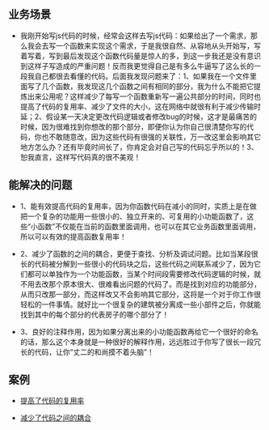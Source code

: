## 业务场景

* 我刚开始写js代码的时候，经常会这样去写js代码：如果给出了一个需求，那么我会去写一个函数来实现这个需求，于是我很自然、从容地从头开始写，写着写着，写到最后发现这个函数代码量是惊人的多，到这一步我还是没有意识到这样子写造成的严重问题！反而我更觉得自己是有多么牛逼写了这么长的一段我自己都很去看懂的代码。后面我发现问题来了：1、如果我在一个文件里面写了几个函数，我发现这几个函数之间有相同的部分，我为什么不能把它提炼出来公用呢？这样减少了每写一个函数重新写一遍公共部分的时间，同时也提高了代码的复用率、减少了文件的大小，这在网络中就很有利于减少传输时延；2、假设某一天决定更改代码逻辑或者修改bug的时候，这才是最痛苦的时候，因为很难找到你想改的那个部分，即便你认为你自己很清楚你写的代码，你也不敢随意改，因为这些代码有很强的关联性，万一改这里会影响其它地方怎么办？还有毕竟时间长了，你肯定会对自己写的代码忘乎所以的！3、恕我直言，这样写代码真的很不美观！

## 能解决的问题

* 1、能有效提高代码的复用率，因为你函数代码在减小的同时，实质上是在做把一个复杂的功能用一些很小的、独立开来的、可复用的小功能函数了，这些“小函数”不仅能在当前的函数里面调用，也可以在其它业务函数里面调用，所以可以有效的提高函数复用率！

* 2、减少了函数的之间的耦合，更便于查找、分析及调试问题。比如当某段很长的代码被分解到一些很小的代码块之后，这些代码之间联系减少了，因为它们都可以单独作为一个功能函数，当某个时间段需要修改代码逻辑的时候，就不用去改那个原本很大、很难看出问题的代码了。而是找到对应的功能部分，从而只改那一部分，而这样改又不会影响其它部分，这将是一个对于你工作很轻松的一件事情。就好比一个很复杂的建筑被分离成一些小部件之后，你就能找到其中的每个部分的代表房子的哪个部分了！

* 3、良好的注释作用，因为如果分离出来的小功能函数再给它一个很好的命名的话，那么这个本身就是一种很好的解释作用，远远胜过于你写了很长一段冗长的代码，让你“丈二的和尚摸不着头脑”！

## 案例

* [提高了代码的复用率](https://github.com/woai30231/JavascriptDetails/blob/master/2/demo.js)


* [减少了代码之间的耦合](https://github.com/woai30231/JavascriptDetails/blob/master/2/demo1.js)